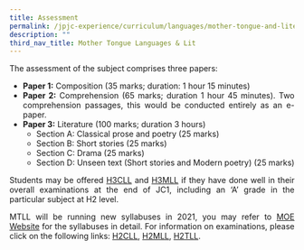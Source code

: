 ```yaml
---
title: Assessment
permalink: /jpjc-experience/curriculum/languages/mother-tongue-and-literature/assessment/
description: ""
third_nav_title: Mother Tongue Languages & Lit
---
```

<div align=justify>
<p>
The assessment of the subject comprises three papers:
<ul>
	<li><strong>Paper 1:</strong> Composition (35 marks; duration: 1 hour 15 minutes)</li>
	<li><strong>Paper 2:</strong> Comprehension (65 marks; duration 1 hour 45 minutes). Two 
comprehension passages, this would be conducted entirely as an e-paper.</li>
	<li><strong>Paper 3:</strong> Literature (100 marks; duration 3 hours)
		<ul>
			<li>Section A: Classical prose and poetry (25 marks)</li>
			<li>Section B: Short stories (25 marks)</li>
			<li>Section C: Drama (25 marks)</li>
			<li>Section D: Unseen text (Short stories and Modern poetry) (25 marks)</li></ul></ul>

<p>
Students may be offered <a href="https://www.seab.gov.sg/docs/default-source/national-examinations/syllabus/alevel/2022syllabus/9901_y22_sy.pdf">H3CLL</a> and <a href="https://www.seab.gov.sg/docs/default-source/national-examinations/syllabus/alevel/2022syllabus/9921_y22_sy.pdf">H3MLL</a> if they have done well in their overall examinations at the end of JC1, including an ‘A’ grade in the particular subject at H2 level.</p>

<p>
MTLL will be running new syllabuses in 2021, you may refer to <a href="https://www.moe.gov.sg/post-secondary/a-level-curriculum-and-subject-syllabuses">MOE Website</a> for the syllabuses in detail. For information on examinations, please click on the following links: <a href="https://www.seab.gov.sg/docs/default-source/national-examinations/syllabus/alevel/2022syllabus/9572_y22_sy.pdf">H2CLL</a>, <a href="https://www.seab.gov.sg/docs/default-source/national-examinations/syllabus/alevel/2022syllabus/9576_y22_sy.pdf">H2MLL</a>, <a href="https://www.seab.gov.sg/docs/default-source/national-examinations/syllabus/alevel/2022syllabus/9577_y22_sy.pdf">H2TLL</a>.</p>